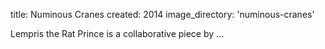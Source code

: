 title: Numinous Cranes 
created: 2014
image_directory: 'numinous-cranes'

Lempris the Rat Prince is a collaborative piece by ...
